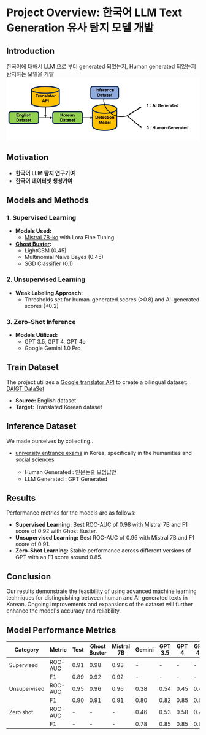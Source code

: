 # Project Overview: 한국어 LLM Text Generation 유사 탐지 모델 개발


## Introduction

한국어에 대해서 LLM 으로 부터 generated 되었는지, Human generated 
되었는지 탐지하는 모델을 개발
![image](./images/overview.png)

## Motivation

- **한국어 LLM 탐지 연구기여** 
- **한국어 데이터셋 생성기여** 

## Models and Methods

### 1. Supervised Learning
- **Models Used:**
  - [Mistral 7B-ko](https://huggingface.co/maywell/Mistral-ko-7B-v0.1) with Lora Fine Tuning
- **[Ghost Buster](https://arxiv.org/abs/2305.15047):**
  - LightGBM (0.45)
  - Multinomial Naive Bayes (0.45)
  - SGD Classifier (0.1)

### 2. Unsupervised Learning
- **Weak Labeling Approach:**
  - Thresholds set for human-generated scores (>0.8) and AI-generated scores (<0.2)

### 3. Zero-Shot Inference
- **Models Utilized:**
  - GPT 3.5, GPT 4, GPT 4o
  - Google Gemini 1.0 Pro

## Train Dataset

The project utilizes a [Google translator API](https://cloud.google.com/translate/docs/reference/rest) to create a bilingual dataset: [DAIGT DataSet](https://www.kaggle.com/datasets/thedrcat/daigt-v2-train-dataset)
- **Source:** English dataset
- **Target:** Translated Korean dataset

## Inference Dataset

We made ourselves by collecting..
- [university entrance exams](https://www.kaggle.com/datasets/umgeeyo/korean-essay) in Korea, specifically in the humanities and social sciences

    - Human Generated :  인문논술 모범답안
    - LLM Generated   :  GPT Generated
    

## Results

Performance metrics for the models are as follows:
- **Supervised Learning:** Best ROC-AUC of 0.98 with Mistral 7B and F1 score of 0.92 with Ghost Buster.
- **Unsupervised Learning:** Best ROC-AUC of 0.96 with Mistral 7B and F1 score of 0.91.
- **Zero-Shot Learning:** Stable performance across different versions of GPT with an F1 score around 0.85.

## Conclusion

Our results demonstrate the feasibility of using advanced machine learning techniques for distinguishing between human and AI-generated texts in Korean. Ongoing improvements and expansions of the dataset will further enhance the model's accuracy and reliability.



## Model Performance Metrics

| Category    | Metric   | Test  | Ghost Buster | Mistral 7B | Gemini | GPT 3.5 | GPT 4 | GPT 4o |
|-------------|----------|-------|--------------|------------|--------|---------|-------|--------|
| Supervised  | ROC-AUC  | 0.91  | 0.98         | 0.98       | -   | -   |  -   |  -     |
|             | F1       | 0.89  | 0.92         | 0.92       | -   | -   | -   | -     |
| Unsupervised| ROC-AUC  | 0.95  | 0.96         | 0.96       | 0.38   | 0.54    | 0.45  | 0.40   |
|             | F1       | 0.90  | 0.91         | 0.91       | 0.80   | 0.82    | 0.85  | 0.85   |
| Zero shot   | ROC-AUC  | -     | -            | -          | 0.46   | 0.53    | 0.58  | 0.45   |
|             | F1       | -     | -            | -          | 0.78   | 0.85    | 0.85  | 0.85   |